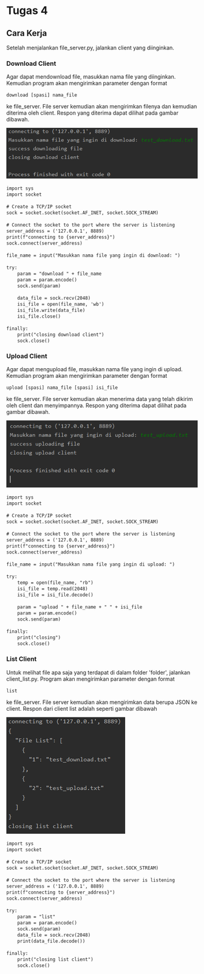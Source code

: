 # Tugas 4

## Cara Kerja

Setelah menjalankan file_server.py, jalankan client yang diinginkan.

### Download Client
Agar dapat mendownload file, masukkan nama file yang diinginkan. Kemudian program akan mengirimkan parameter dengan format
```
download [spasi] nama_file
```
ke file_server. File server kemudian akan mengirimkan filenya dan kemudian diterima oleh client. Respon yang diterima dapat dilihat pada gambar dibawah.

![Download Client](screenshots/download.PNG?raw=true)

```
import sys
import socket

# Create a TCP/IP socket
sock = socket.socket(socket.AF_INET, socket.SOCK_STREAM)

# Connect the socket to the port where the server is listening
server_address = ('127.0.0.1', 8889)
print(f"connecting to {server_address}")
sock.connect(server_address)

file_name = input("Masukkan nama file yang ingin di download: ")

try:
    param = "download " + file_name
    param = param.encode()
    sock.send(param)

    data_file = sock.recv(2048)
    isi_file = open(file_name, 'wb')
    isi_file.write(data_file)
    isi_file.close()

finally:
    print("closing download client")
    sock.close()

```

### Upload Client
Agar dapat mengupload file, masukkan nama file yang ingin di upload. Kemudian program akan mengirimkan parameter dengan format
```
upload [spasi] nama_file [spasi] isi_file
```
ke file_server. File server kemudian akan menerima data yang telah dikirim oleh client dan menyimpannya. Respon yang diterima dapat dilihat pada gambar dibawah.

![Upload Client](screenshots/upload.PNG?raw=true)
```
import sys
import socket

# Create a TCP/IP socket
sock = socket.socket(socket.AF_INET, socket.SOCK_STREAM)

# Connect the socket to the port where the server is listening
server_address = ('127.0.0.1', 8889)
print(f"connecting to {server_address}")
sock.connect(server_address)

file_name = input("Masukkan nama file yang ingin di upload: ")

try:
    temp = open(file_name, "rb")
    isi_file = temp.read(2048)
    isi_file = isi_file.decode()

    param = "upload " + file_name + " " + isi_file
    param = param.encode()
    sock.send(param)

finally:
    print("closing")
    sock.close()
```

### List Client
Untuk melihat file apa saja yang terdapat di dalam folder 'folder', jalankan client_list.py. Program akan mengirimkan parameter dengan format
```
list
```
ke file_server. File server kemudian akan mengirimkan data berupa JSON ke client. Respon dari client list adalah seperti gambar dibawah

![Upload Client](screenshots/list.PNG?raw=true)
```
import sys
import socket

# Create a TCP/IP socket
sock = socket.socket(socket.AF_INET, socket.SOCK_STREAM)

# Connect the socket to the port where the server is listening
server_address = ('127.0.0.1', 8889)
print(f"connecting to {server_address}")
sock.connect(server_address)

try:
    param = "list"
    param = param.encode()
    sock.send(param)
    data_file = sock.recv(2048)
    print(data_file.decode())

finally:
    print("closing list client")
    sock.close()
```
